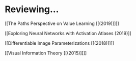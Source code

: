 # Reviewing...

[[The Paths Perspective on Value Learning [[(2019)]]]]

[[Exploring Neural Networks with Activation Atlases (2019)]]

[[Differentiable Image Parameterizations [[(2018)]]]]

[[Visual Information Theory [[(2015)]]]]